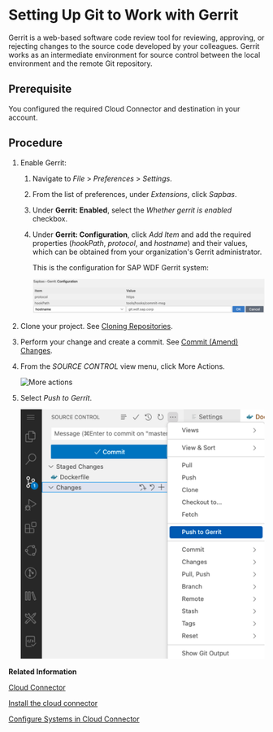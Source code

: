 <!-- loio82a5dfe9ca364bd69bec281fdb87aba6 -->

# Setting Up Git to Work with Gerrit

Gerrit is a web-based software code review tool for reviewing, approving, or rejecting changes to the source code developed by your colleagues. Gerrit works as an intermediate environment for source control between the local environment and the remote Git repository.



<a name="loio82a5dfe9ca364bd69bec281fdb87aba6__section_a5c_qhs_xrb"/>

## Prerequisite

You configured the required Cloud Connector and destination in your account.



## Procedure

1.  Enable Gerrit:
    1.  Navigate to *File* \> *Preferences* \> *Settings*.
    2.  From the list of preferences, under *Extensions*, click *Sapbas*.
    3.  Under **Gerrit: Enabled**, select the *Whether gerrit is enabled* checkbox.
    4.  Under **Gerrit: Configuration**, click *Add Item* and add the required properties \(*hookPath*, *protocol*, and *hostname*\) and their values, which can be obtained from your organization's Gerrit administrator.

        This is the configuration for SAP WDF Gerrit system:

        ![Sample Gerrit Configuration](images/gerrit_config-_28cm_bc760b2.png)


2.  Clone your project. See [Cloning Repositories](cloning-repositories-7a68bfa.md).
3.  Perform your change and create a commit. See [Commit \(Amend\) Changes](commit-amend-changes-460ff49.md).
4.  From the *SOURCE CONTROL* view menu, click More Actions.

    ![More actions](images/Git_More_actions_01ef7aa.png)

5.  Select *Push to Gerrit*.

    ![Push to Gerrit](images/push_to_geritt_c182387.png)


**Related Information**  


[Cloud Connector](https://help.sap.com/viewer/cca91383641e40ffbe03bdc78f00f681/Cloud/en-US/e6c7616abb5710148cfcf3e75d96d596.html)

[Install the cloud connector](https://developers.sap.com/tutorials/hana-cloud-mission-extend-08.html#9e28ce44-889d-4d6c-a0ff-ac406eb21c05)

[Configure Systems in Cloud Connector](https://developers.sap.com/tutorials/btp-app-ext-service-cloud-connector.html)

